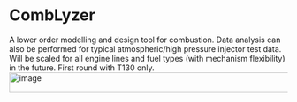 # CombLyzer
A lower order modelling and design tool for combustion. Data analysis can also be performed for typical atmospheric/high pressure injector test data. Will be scaled for all engine lines and fuel types (with mechanism flexibility) in the future. First round with T130 only.
<img width="1041" height="37" alt="image" src="https://github.com/user-attachments/assets/adb77c8a-1871-467a-8f7a-a27e0672604a" />

